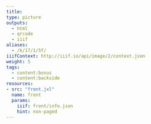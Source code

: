 ```yaml
---
title:
type: picture
outputs:
  - html
  - qrcode
  - iiif
aliases:
  - /k/17/1/5f/
iiifContext: http://iiif.io/api/image/2/context.json
weight: 5
tags:
  - content:bonus
  - content:backside
resources:
- src: "front.jxl"
  name: front
  params:
    iiif: front/info.json
    hint: non-paged
---
```

